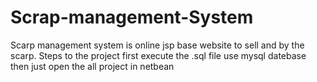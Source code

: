 # Scrap-management-System
Scarp management system is online jsp base website to sell  and by the scarp.
Steps to the  project
first execute the .sql file
use mysql datebase
then just open the all project in netbean

